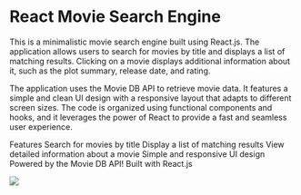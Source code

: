 # React Movie Search Engine

This is a minimalistic movie search engine built using React.js. The application allows users to search for movies by title and displays a list of matching results. Clicking on a movie displays additional information about it, such as the plot summary, release date, and rating.

The application uses the Movie DB API to retrieve movie data. It features a simple and clean UI design with a responsive layout that adapts to different screen sizes. The code is organized using functional components and hooks, and it leverages the power of React to provide a fast and seamless user experience.

Features
Search for movies by title
Display a list of matching results
View detailed information about a movie
Simple and responsive UI design
Powered by the Movie DB API!
Built with React.js


<img src="https://user-images.githubusercontent.com/75575125/228683088-ae2b9a99-0c3e-4370-ab5e-1054636b1fa4.gif" height:50vh />

